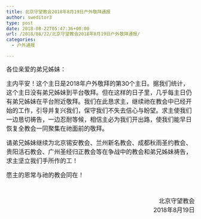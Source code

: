 ```yaml
---
title: 北京守望教会2018年8月19日户外敬拜通报
author: sweditor3
type: post
date: 2018-08-22T05:47:36+00:00
url: /2018/08/22/北京守望教会2018年8月19日户外敬拜通报/
categories:
  - 户外通报

---
```

<span style="font-size: 12pt;">各位亲爱的弟兄姊妹：</span>

<span style="font-size: 12pt;">主内平安！这个主日是2018年户外敬拜的第30个主日。据我们统计，这个主日没有弟兄姊妹到平台敬拜。但在这样的日子里，几乎每主日仍有弟兄姊妹在平台附近敬拜。我们在此恳求主，继续祂在教会中已经开始的工作，引导并复兴我们，保守我们不失去信心与盼望。求主使我们一边恳切祷告，一边忍耐等候，相信主必为我们开出路，使我们能早日恢复全教会一同聚集在祂面前的敬拜。</span>

<span style="font-size: 12pt;">请弟兄姊妹继续为北京锡安教会、兰州新名教会、成都秋雨圣约教会、贵阳活石教会、广州圣经归正教会等在争战中的教会和弟兄姊妹祷告，求主坚立我们手所作的工！</span>

<span style="font-size: 12pt;">愿主的恩常与祂的教会同在！</span>

&nbsp;

<p style="text-align: right;">
  <span style="font-size: 12pt;">北京守望教会</span><br /> <span style="font-size: 12pt;">2018年8月19日</span>
</p>